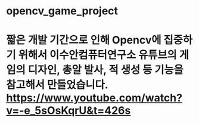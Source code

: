 # opencv_game_project
# 짧은 개발 기간으로 인해 Opencv에 집중하기 위해서 이수안컴퓨터연구소 유튜브의 게임의 디자인, 총알 발사, 적 생성 등 기능을 참고해서 만들었습니다. https://www.youtube.com/watch?v=-e_5sOsKqrU&t=426s 
